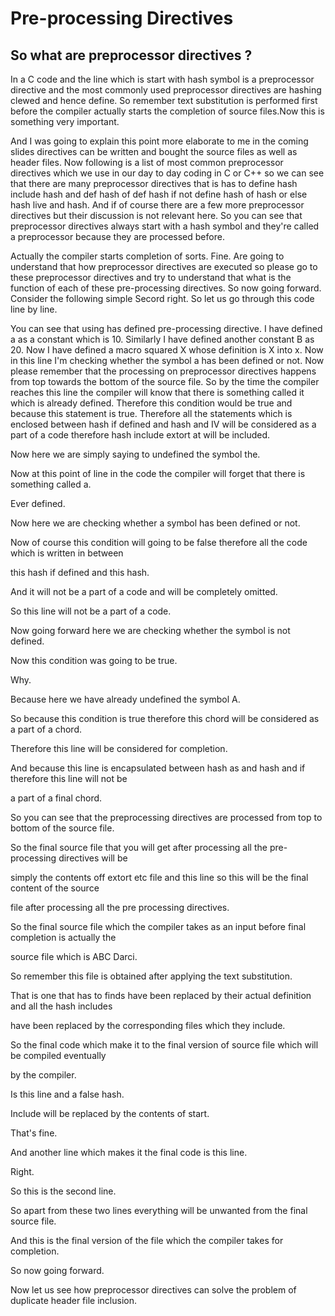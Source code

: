 # Pre-processing Directives


## So what are preprocessor directives ?

In a C code and the line which is start with hash symbol is a preprocessor directive and the most commonly used preprocessor directives are hashing clewed and hence define. So remember text substitution is performed first before the compiler actually starts the completion 
of source files.Now this is something very important.

And I was going to explain this point more elaborate to me in the coming slides directives can be written and bought the source files as well as header files. Now following is a list of most common preprocessor directives which we use in our day to day coding in C or C++ so we can see that there are many preprocessor directives that is has to define hash include hash and def hash of def hash if not define hash of hash or else hash live and hash. And if of course there are a few more preprocessor directives but their discussion is not relevant here. So you can see that preprocessor directives always start with a hash symbol and they're called a preprocessor because they are processed before.

Actually the compiler starts completion of sorts. Fine. Are going to understand that how preprocessor directives are executed so please go to these preprocessor directives and try to understand that what is the function of each of these pre-processing directives. So now going forward. Consider the following simple Secord right. So let us go through this code line by line.

You can see that using has defined pre-processing directive. I have defined a as a constant which is 10. Similarly I have defined another constant B as 20. Now I have defined a macro squared X whose definition is X into x. Now in this line I'm checking whether the symbol a has been defined or not. Now please remember that the processing on preprocessor directives happens from top towards the bottom of the source file. So by the time the compiler reaches this line the compiler will know that there is something called it which is already defined. Therefore this condition would be true and because this statement is true. Therefore all the statements which is enclosed between hash if defined and hash and IV will be considered as a part of a code therefore hash include extort at will be included.

Now here we are simply saying to undefined the symbol the.

Now at this point of line in the code the compiler will forget that there is something called a.

Ever defined.

Now here we are checking whether a symbol has been defined or not.

Now of course this condition will going to be false therefore all the code which is written in between

this hash if defined and this hash.

And it will not be a part of a code and will be completely omitted.

So this line will not be a part of a code.

Now going forward here we are checking whether the symbol is not defined.

Now this condition was going to be true.

Why.

Because here we have already undefined the symbol A.

So because this condition is true therefore this chord will be considered as a part of a chord.

Therefore this line will be considered for completion.

And because this line is encapsulated between hash as and hash and if therefore this line will not be

a part of a final chord.

So you can see that the preprocessing directives are processed from top to bottom of the source file.

So the final source file that you will get after processing all the pre-processing directives will be

simply the contents off extort etc file and this line so this will be the final content of the source

file after processing all the pre processing directives.

So the final source file which the compiler takes as an input before final completion is actually the

source file which is ABC Darci.

So remember this file is obtained after applying the text substitution.

That is one that has to finds have been replaced by their actual definition and all the hash includes

have been replaced by the corresponding files which they include.

So the final code which make it to the final version of source file which will be compiled eventually

by the compiler.

Is this line and a false hash.

Include will be replaced by the contents of start.

That's fine.

And another line which makes it the final code is this line.

Right.

So this is the second line.

So apart from these two lines everything will be unwanted from the final source file.

And this is the final version of the file which the compiler takes for completion.

So now going forward.

Now let us see how preprocessor directives can solve the problem of duplicate header file inclusion.
